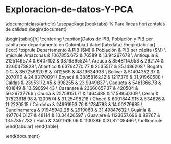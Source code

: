 # Exploracion-de-datos-Y-PCA
\documentclass{article}
\usepackage{booktabs} % Para líneas horizontales de calidad
\begin{document}

\begin{table}[h]
\centering
\caption{Datos de PIB, Población y PIB per cápita por departamento en Colombia.}
\label{tab:data}
\begin{tabular}{lccc}
\toprule
Departamento & PIB (\$M) & Población & PIB per cápita (\$M) \\
\midrule
Amazonas & 1067855.672 & 76589 & 13.94267678 \\
Antioquia & 212514957.4 & 6407102 & 33.16865524 \\
Arauca & 8548114.653 & 262174 & 32.60473828 \\
Atlántico & 63764770.77 & 2535517 & 25.1486268 \\
Bogotá D.C. & 357258620.8 & 7412566 & 48.19634938 \\
Bolívar & 51404352.37 & 2070110 & 24.83170091 \\
Boyacá & 38858162.12 & 1217376 & 31.91960588 \\
Caldas & 23953112.45 & 998255 & 23.9949837 \\
Caquetá & 5461366.78 & 401849 & 13.59059443 \\
Casanare & 23660657.37 & 420504 & 56.26737766 \\
Cauca & 25758151.71 & 1464488 & 17.58850309 \\
Cesar & 37523918.98 & 1200574 & 31.25498218 \\
Chocó & 6001844.915 & 534826 & 11.2220515 \\
Córdoba & 24991953.76 & 1784783 & 14.00279685 \\
Cundinamarca & 91945942.28 & 2919060 & 31.49847632 \\
Guainía & 497704.0127 & 48114 & 10.34426597 \\
Guaviare & 1123857.696 & 82767 & 13.57857232 \\
Huila & 24011616.06 & 1100386 & 21.82108466 \\
\bottomrule
\end{tabular}
\end{table}

\end{document}
